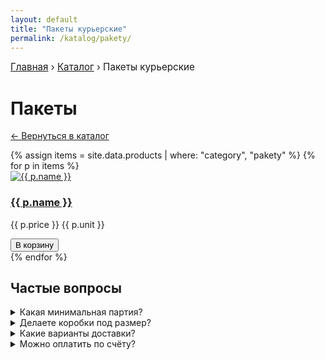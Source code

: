 ```yaml
---
layout: default
title: "Пакеты курьерские"
permalink: /katalog/pakety/
---
```


<nav aria-label="breadcrumb" style="margin:10px 0; font-size:.95rem;">
  <a href="{{ site.baseurl }}/">Главная</a> ›
  <a href="{{ site.baseurl }}/katalog/">Каталог</a> ›
  <span aria-current="page">Пакеты курьерские</span>
</nav>

<h1>Пакеты</h1>
<p><a href="{{ site.baseurl }}/katalog/">← Вернуться в каталог</a></p>

<div class="grid">
{% assign items = site.data.products | where: "category", "pakety" %}
{% for p in items %}
  <div class="card">
    <a href="{{ site.baseurl }}/katalog/{{ p.category }}/{{ p.slug }}/">
      <img src="{{ site.baseurl }}{{ p.images | first }}" alt="{{ p.name }}">
      <h3>{{ p.name }}</h3>
    </a>
    <p class="price">{{ p.price }} {{ p.unit }}</p>
    <button class="btn btn-gradient mt-2 add-to-cart" data-sku="{{ p.sku }}" data-name="{{ p.name }}" data-price="{{ p.price }}">В корзину</button>
  </div>
{% endfor %}
</div>

<section class="mt-5">
  <h2>Частые вопросы</h2>
  <details><summary>Какая минимальная партия?</summary><p>Для большинства позиций — от 100 шт, для плёнки — от 6 рулонов, для скотча — от 36 рулонов. Уточняйте по конкретной модели.</p></details>
  <details><summary>Делаете коробки под размер?</summary><p>Да, производим по размерам клиента. Отправьте параметры через форму на странице «Услуги».</p></details>
  <details><summary>Какие варианты доставки?</summary><p>Самовывоз в Екатеринбурге, доставка по городу и отправка ТК по РФ.</p></details>
  <details><summary>Можно оплатить по счёту?</summary><p>Да, работаем с ИП/ООО, выставляем счёт и предоставляем документы.</p></details>
</section>

